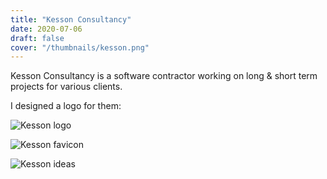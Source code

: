```yaml
---
title: "Kesson Consultancy"
date: 2020-07-06
draft: false
cover: "/thumbnails/kesson.png"
---
```


Kesson Consultancy is a software contractor working on long & short term projects for various clients.

I designed a logo for them:

![Kesson logo](/kesson/logo.png)

![Kesson favicon](/kesson/fav.png)

![Kesson ideas](/kesson/options.png)

